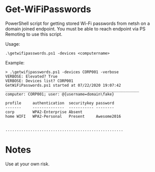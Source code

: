 # Get-WiFiPasswords

PowerShell script for getting stored Wi-Fi passwords from netsh on a domain joined endpoint. You must be able to reach endpoint via PS Remoting to use this script.

Usage:

```
.\getwifipasswords.ps1 -devices <computername> 
```

Example:

```
> .\getwifipasswords.ps1 -devices CORP001 -verbose
VERBOSE: Elevated? True
VERBOSE: Devices list? CORP001
GetWiFiPasswords.ps1 started at 07/22/2020 19:07:42
___________________________________________________________
computer: CORP001; user: @{username=domain\fake}

profile     authentication  securitykey password
-------     --------------  ----------- --------
corp        WPA2-Enterprise Absent
home WIFI   WPA2-Personal   Present     Awesome2016


....................................................
```

# Notes

Use at your own risk.
